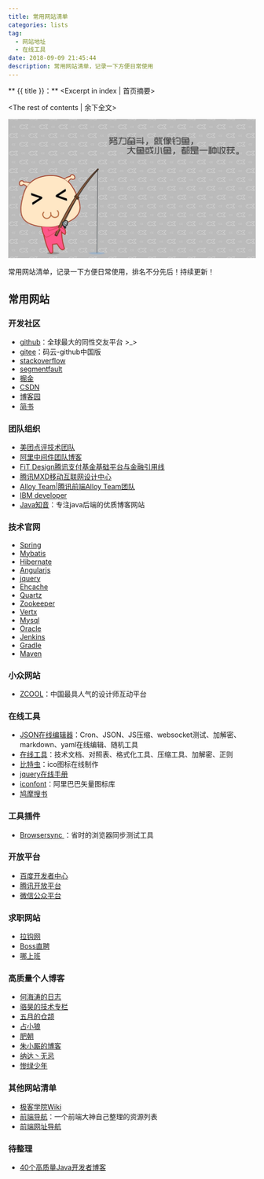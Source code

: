 ```yaml
---
title: 常用网站清单
categories: lists
tag: 
  - 网站地址
  - 在线工具
date: 2018-09-09 21:45:44
description: 常用网站清单，记录一下方便日常使用
---
```


** {{ title }}：** <Excerpt in index | 首页摘要>

<!-- more -->
<The rest of contents | 余下全文>

![](list-sites/sites.jpg)

常用网站清单，记录一下方便日常使用，排名不分先后！持续更新！

## 常用网站

### 开发社区

- [github](https://github.com)：全球最大的同性交友平台 >_>
- [gitee](https://gitee.com/)：码云-github中国版
- [stackoverflow](https://stackoverflow.com/)
- [segmentfault](https://segmentfault.com/)
- [掘金](https://juejin.im/timeline)
- [CSDN](https://www.csdn.net/)
- [博客园](https://www.cnblogs.com/)
- [简书](https://www.jianshu.com/)

### 团队组织

- [美团点评技术团队](https://tech.meituan.com/)
- [阿里中间件团队博客](http://jm.taobao.org/)
- [FiT Design腾讯支付基金基础平台与金融引用线](http://fitdesign.tencent.com/)
- [腾讯MXD移动互联网设计中心](http://mxd.tencent.com/)
- [Alloy Team|腾讯前端Alloy Team团队](http://www.alloyteam.com/)
- [IBM developer](https://www.ibm.com/developerworks/cn/java/)
- [Java知音](https://www.javazhiyin.com/)：专注java后端的优质博客网站

### 技术官网

- [Spring](https://spring.io/)
- [Mybatis](http://www.mybatis.org/)
- [Hibernate](http://hibernate.org/)
- [Angularjs](https://angularjs.org/)
- [jquery](https://jquery.com/)
- [Ehcache](http://www.ehcache.org/)
- [Quartz](http://www.quartz-scheduler.org/)
- [Zookeeper](http://zookeeper.apache.org/)
- [Vertx](https://vertx.io/)
- [Mysql](https://dev.mysql.com/)
- [Oracle](https://www.oracle.com/index.html)
- [Jenkins](https://jenkins.io)
- [Gradle](https://gradle.org/)
- [Maven](https://maven.apache.org/)

### 小众网站

- [ZCOOL](https://www.zcool.com.cn/)：中国最具人气的设计师互动平台

### 在线工具

- [JSON在线编辑器](https://www.qqe2.com/)：Cron、JSON、JS压缩、websocket测试、加解密、markdown、yaml在线编辑、随机工具
- [在线工具](http://tool.oschina.net)：技术文档、对照表、格式化工具、压缩工具、加解密、正则
- [比特虫](http://www.bitbug.net/)：ico图标在线制作
- [jquery在线手册](http://www.jq22.com/chm/jquery/index.html)
- [iconfont](http://www.iconfont.cn/)：阿里巴巴矢量图标库
- [鸠摩搜书](https://www.jiumodiary.com/)

### 工具插件

- [Browsersync ](http://www.browsersync.cn/)：省时的浏览器同步测试工具

### 开放平台

- [百度开发者中心](https://developer.baidu.com/)
- [腾讯开放平台](https://open.tencent.com/)
- [微信公众平台](https://mp.weixin.qq.com)

### 求职网站

- [拉钩网](https://www.lagou.com/)
- [Boss直聘](https://www.zhipin.com/?ka=header-home-logo)
- [哪上班](https://www.nashangban.com/)

### 高质量个人博客

- [何海涛的日志](http://zhedahht.blog.163.com/blog/#m=0)
- [骆昊的技术专栏](https://blog.csdn.net/jackfrued)
- [五月的仓颉](https://www.cnblogs.com/xrq730/)
- [占小狼](https://www.jianshu.com/u/90ab66c248e6)
- [肥朝](https://www.jianshu.com/u/f7daa458b874)
- [朱小厮的博客](https://blog.csdn.net/u013256816)
- [纳达丶无忌](https://www.jianshu.com/u/957e5f43e612)
- [惨绿少年](http://www.cnblogs.com/clsn/)

### 其他网站清单

- [极客学院Wiki](http://wiki.jikexueyuan.com/)
- [前端导航](https://luuman.github.io/FrontEndGuideV2/FrontEndGuide/#/Index)：一个前端大神自己整理的资源列表
- [前端网址导航](http://www.daqianduan.com/nav)

### 待整理

- [40个高质量Java开发者博客](https://blog.csdn.net/net19880504/article/details/20807403)